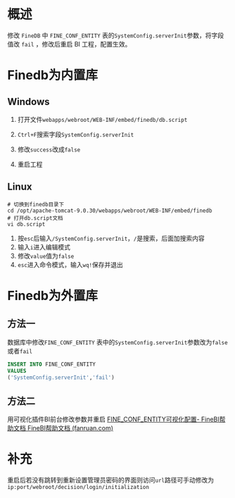 # 概述

修改 `FineDB` 中 `FINE_CONF_ENTITY` 表的`SystemConfig.serverInit`参数，将字段值改 `fail` ，修改后重启 BI 工程，配置生效。

# Finedb为内置库

## Windows

1. 打开文件`webapps/webroot/WEB-INF/embed/finedb/db.script`

2. `Ctrl+F`搜索字段`SystemConfig.serverInit`

3. 修改`success`改成`false`

4. 重启工程

## Linux
```shell
# 切换到finedb目录下
cd /opt/apache-tomcat-9.0.30/webapps/webroot/WEB-INF/embed/finedb
# 打开db.script文档 
vi db.script 
```

1. 按`esc`后输入`/SystemConfig.serverInit`，`/`是搜索，后面加搜索内容
2. 输入`i`进入编辑模式
3. 修改`value`值为`false`
4. `esc`进入命令模式，输入`wq!`保存并退出

# Finedb为外置库

## 方法一

数据库中修改`FINE_CONF_ENTITY` 表中的`SystemConfig.serverInit`参数改为`false`或者`fail`
```sql
INSERT INTO FINE_CONF_ENTITY
VALUES
('SystemConfig.serverInit','fail')
```

## 方法二

用可视化插件BI前台修改参数并重启
[FINE_CONF_ENTITY可视化配置- FineBI帮助文档 FineBI帮助文档 (fanruan.com)](https://help.fanruan.com/finebi/doc-view-1235.html?source=4)

# 补充
重启后若没有跳转到重新设置管理员密码的界面则访问`url`路径可手动修改为`ip:port/webroot/decision/login/initialization`